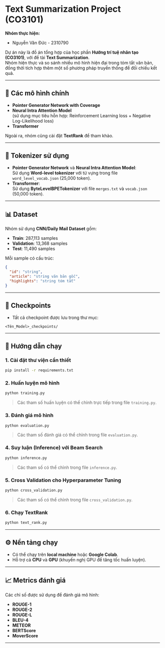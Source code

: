 # Text Summarization Project (CO3101)

**Nhóm thực hiện:**
- Nguyễn Văn Đức - 2310790

Dự án này là đồ án tổng hợp của học phần **Hướng trí tuệ nhân tạo (CO3101)**, với đề tài **Text Summarization**.  
Nhóm hiện thực và so sánh nhiều mô hình hiện đại trong tóm tắt văn bản, đồng thời tích hợp thêm một số phương pháp truyền thống để đối chiếu kết quả.

---

## 📌 Các mô hình chính

- **Pointer Generator Network with Coverage**
- **Neural Intra Attention Model**  
  (sử dụng mục tiêu hỗn hợp: Reinforcement Learning loss + Negative Log-Likelihood loss)
- **Transformer**

Ngoài ra, nhóm cũng cài đặt **TextRank** để tham khảo.

---

## 📂 Tokenizer sử dụng

- **Pointer Generator Network** và **Neural Intra Attention Model**:  
  Sử dụng **Word-level tokenizer** với từ vựng trong file `word_level_vocab.json` (25,000 token).
- **Transformer**:  
  Sử dụng **ByteLevelBPETokenizer** với file `merges.txt` và `vocab.json` (50,000 token).

---

## 📊 Dataset

Nhóm sử dụng **CNN/Daily Mail Dataset** gồm:
- **Train**: 287,113 samples  
- **Validation**: 13,368 samples  
- **Test**: 11,490 samples  

Mỗi sample có cấu trúc:
```json
{
  "id": "string",
  "article": "string văn bản gốc",
  "highlights": "string tóm tắt"
}
```

---

## 💾 Checkpoints

- Tất cả checkpoint được lưu trong thư mục:
```
<Tên_Model>_checkpoints/
```

---

## 🚀 Hướng dẫn chạy

### 1. Cài đặt thư viện cần thiết
```bash
pip install -r requirements.txt
```

### 2. Huấn luyện mô hình
```bash
python training.py
```
> Các tham số huấn luyện có thể chỉnh trực tiếp trong file `training.py`.

### 3. Đánh giá mô hình
```bash
python evaluation.py
```
> Các tham số đánh giá có thể chỉnh trong file `evaluation.py`.

### 4. Suy luận (Inference) với Beam Search
```bash
python inference.py
```
> Các tham số có thể chỉnh trong file `inference.py`.

### 5. Cross Validation cho Hyperparameter Tuning
```bash
python cross_validation.py
```
> Các tham số có thể chỉnh trong file `cross_validation.py`.

### 6. Chạy TextRank
```bash
python text_rank.py
```

---

## ⚙️ Nền tảng chạy

- Có thể chạy trên **local machine** hoặc **Google Colab**.  
- Hỗ trợ cả **CPU** và **GPU** (khuyến nghị GPU để tăng tốc huấn luyện).

---

## 📈 Metrics đánh giá

Các chỉ số được sử dụng để đánh giá mô hình:
- **ROUGE-1**
- **ROUGE-2**
- **ROUGE-L**
- **BLEU-4**
- **METEOR**
- **BERTScore**
- **MoverScore**

---
